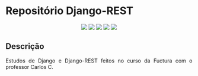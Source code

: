 <h1>Repositório Django-REST</h1> 

<p align="center">
   <img src="http://img.shields.io/static/v1?label=License&message=MIT&color=green&style=for-the-badge"/>
   <img src="https://img.shields.io/badge/HTML-HTML5-orange?label=HTML&message=HTML5&color=orange&style=for-the-badge&logo=HTML5"/>
   <img src="https://img.shields.io/badge/CSS-CSS3-informational?label=CSS&message=CSS3&color=informational&style=for-the-badge&logo=CSS3"/>
    <img src="https://img.shields.io/badge/DJANGO-4.1.6-green?label=DJANGO&message=4.1.6&color=informational&style=for-the-badge&logo=DJANGO"/>
   <img src="https://img.shields.io/badge/DJANGO%20REST-FRAMEWORK-red
?label=DJANGO%20REST&message=FRAMEWORK&color=red&style=for-the-badge&logo=REST"/>
</p>


## Descrição

<p align="justify">
  Estudos de Django e Django-REST feitos no curso da Fuctura com o professor Carlos C.
</p>
